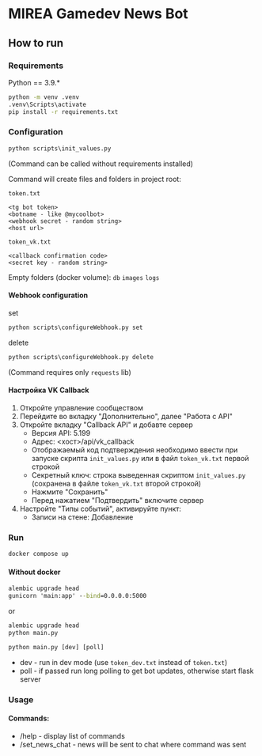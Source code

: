 # MIREA Gamedev News Bot
## How to run

### Requirements
Python == 3.9.*

```cmd
python -m venv .venv
.venv\Scripts\activate
pip install -r requirements.txt
```

### Configuration
```cmd
python scripts\init_values.py
```
(Command can be called without requirements installed)

Command will create files and folders in project root:

`token.txt`
```
<tg bot token>
<botname - like @mycoolbot>
<webhook secret - random string>
<host url>
```

`token_vk.txt`
```
<callback confirmation code>
<secret key - random string>
```

Empty folders (docker volume): `db` `images` `logs`

#### Webhook configuration
set
```cmd
python scripts\configureWebhook.py set
```
delete
```cmd
python scripts\configureWebhook.py delete
```

(Command requires only `requests` lib)

#### Настройка VK Callback
1) Откройте управление сообществом
2) Перейдите во вкладку "Дополнительно", далее "Работа с API"
3) Откройте вкладку "Callback API" и добавте сервер
    * Версия API: 5.199
    * Адрес: <хост>/api/vk_callback
    * Отображаемый код подтверждения необходимо ввести при запуске скрипта `init_values.py` или в файл `token_vk.txt` первой строкой
    * Секретный ключ: строка выведенная скриптом `init_values.py` (сохранена в файле `token_vk.txt` второй строкой)
    * Нажмите "Сохранить"
    * Перед нажатием "Подтвердить" включите сервер
4) Настройте "Типы событий", активируйте пункт:
    * Записи на стене: Добавление


### Run

```cmd
docker compose up
```

#### Without docker
```cmd
alembic upgrade head
gunicorn 'main:app' --bind=0.0.0.0:5000
```
or
```cmd
alembic upgrade head
python main.py
```
```cmd
python main.py [dev] [poll]
```
* dev - run in dev mode (use `token_dev.txt` instead of `token.txt`)
* poll - if passed run long polling to get bot updates, otherwise start flask server


### Usage

#### Commands:

* /help - display list of commands
* /set_news_chat - news will be sent to chat where command was sent

